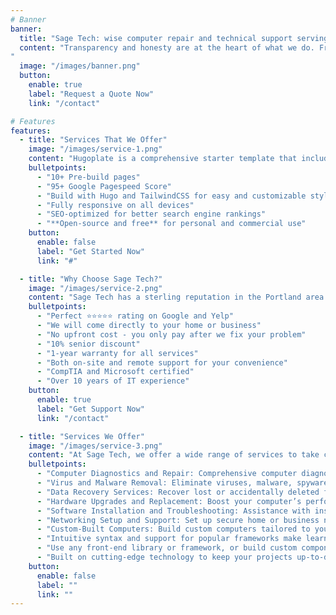 ```yaml
---
# Banner
banner:
  title: "Sage Tech: wise computer repair and technical support serving the Portland, Oregon metro area"
  content: "Transparency and honesty are at the heart of what we do. From the initial quote to the final fix, we ensure our clients know exactly what to expect with no hidden costs or surprises. Our straightforward approach has earned us a reputation for reliability and trustworthiness, making us the go-to choice for residential and small business customers alike.
"
  image: "/images/banner.png"
  button:
    enable: true
    label: "Request a Quote Now"
    link: "/contact"

# Features
features:
  - title: "Services That We Offer"
    image: "/images/service-1.png"
    content: "Hugoplate is a comprehensive starter template that includes everything you need to get started with your Hugo project. What's Included in Hugoplate"
    bulletpoints:
      - "10+ Pre-build pages"
      - "95+ Google Pagespeed Score"
      - "Build with Hugo and TailwindCSS for easy and customizable styling"
      - "Fully responsive on all devices"
      - "SEO-optimized for better search engine rankings"
      - "**Open-source and free** for personal and commercial use"
    button:
      enable: false
      label: "Get Started Now"
      link: "#"

  - title: "Why Choose Sage Tech?"
    image: "/images/service-2.png"
    content: "Sage Tech has a sterling reputation in the Portland area. See what separates us from the rest:"
    bulletpoints:
      - "Perfect ⭐⭐⭐⭐⭐ rating on Google and Yelp"
      - "We will come directly to your home or business"
      - "No upfront cost - you only pay after we fix your problem"
      - "10% senior discount"
      - "1-year warranty for all services"
      - "Both on-site and remote support for your convenience"
      - "CompTIA and Microsoft certified"
      - "Over 10 years of IT experience"
    button:
      enable: true
      label: "Get Support Now"
      link: "/contact"

  - title: "Services We Offer"
    image: "/images/service-3.png"
    content: "At Sage Tech, we offer a wide range of services to take care of all our customers' devices:"
    bulletpoints:
      - "Computer Diagnostics and Repair: Comprehensive computer diagnostics to identify and repair issues such as slow performance, error messages, and hardware malfunctions. Whether it’s a desktop or laptop, our experts troubleshoot and fix problems to get your device running smoothly again."
	  - "Virus and Malware Removal: Eliminate viruses, malware, spyware, and ransomware that compromise your system’s security and performance. We also provide antivirus installation and advice on best practices to protect your devices."
	  - "Data Recovery Services: Recover lost or accidentally deleted files from hard drives, SSDs, USB drives, and other storage devices. We specialize in retrieving data from corrupted or damaged hardware."
	  - "Hardware Upgrades and Replacement: Boost your computer’s performance with hardware upgrades like adding RAM, replacing a hard drive with an SSD, or upgrading your graphics card. We also perform repairs or replacements for damaged components."
	  - "Software Installation and Troubleshooting: Assistance with installing, configuring, and troubleshooting software for optimal performance. We handle operating systems, productivity tools, and specialized applications."
      - "Networking Setup and Support: Set up secure home or business networks, including Wi-Fi configuration, router setup, and troubleshooting connectivity issues. We also optimize networks for better speed and security."
      - "Custom-Built Computers: Build custom computers tailored to your needs, whether for gaming, video editing, or business applications. We provide expert advice and assemble high-performance PCs."
      - "Intuitive syntax and support for popular frameworks make learning and using Hugo a breeze."
      - "Use any front-end library or framework, or build custom components, for any project size."
      - "Built on cutting-edge technology to keep your projects up-to-date with the latest web standards."
    button:
      enable: false
      label: ""
      link: ""
---
```

